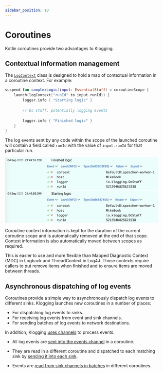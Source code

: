 ```yaml
---
sidebar_position: 10
---
```


# Coroutines

Kotlin coroutines provide two advantages to Klogging.

## Contextual information management

The [`LogContext`](https://github.com/klogging/klogging/blob/main/src/commonMain/kotlin/io/klogging/context/LogContext.kt)
class is designed to hold a map of contextual information in a
coroutine context. For example:

```kotlin
suspend fun complexLogic(input: EssentialStuff) = coroutineScope {
    launch(logContext("runId" to input.runId)) {
        logger.info { "Starting logic" }

        // Do stuff, potentially logging events

        logger.info { "Finished logic" }
    }
}
```

The log events sent by any code within the scope of the launched
coroutine will contain a field called `runId` with the value of
`input.runId` for that particular run.

![Example of two log events with the same value of runId in Seq](/img/seq-log-events-same-runId.png)

Coroutine context information is kept for the duration of the current coroutine scope
and is automatically removed at the end of that scope. Context information is also
automatically moved between scopes as required.

This is easier to use and more flexible than Mapped Diagnostic Context (MDC) in Logback
and ThreadContext in Log4J. Those contexts require callers to put remove items when
finished and to ensure items are moved between threads.

## Asynchronous dispatching of log events

Coroutines provide a simple way to asynchronously dispatch log events to different
sinks. Klogging launches new coroutines in a number of places:

- For dispatching log events to sinks.
- For receiving log events from event and sink channels.
- For sending batches of log events to network destinations.

In addition, Klogging [uses channels](../concepts/klogging-process) to process events.

- All log events are [sent into the events channel](https://github.com/klogging/klogging/blob/main/src/commonMain/kotlin/io/klogging/internal/Emitter.kt#L59)
  in a coroutine.

- They are read in a different coroutine and dispatched to each matching sink by [sending
  it into each sink](https://github.com/klogging/klogging/blob/main/src/commonMain/kotlin/io/klogging/internal/Sink.kt#L70).

- Events are [read from sink channels in batches](https://github.com/klogging/klogging/blob/main/src/commonMain/kotlin/io/klogging/sending/Batching.kt#L49)
  in different coroutines.
